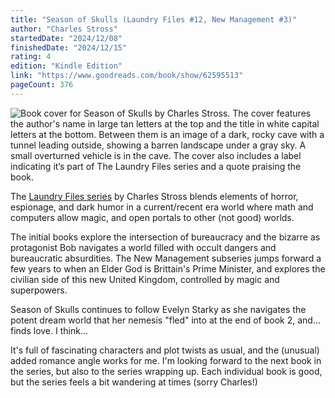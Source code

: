 ```yaml
---
title: "Season of Skulls (Laundry Files #12, New Management #3)"
author: "Charles Stross"
startedDate: "2024/12/08"
finishedDate: "2024/12/15"
rating: 4
edition: "Kindle Edition"
link: "https://www.goodreads.com/book/show/62595513"
pageCount: 376
---
```


![Book cover for Season of Skulls by Charles Stross. The cover features the author's name in large tan letters at the top and the title in white capital letters at the bottom. Between them is an image of a dark, rocky cave with a tunnel leading outside, showing a barren landscape under a gray sky. A small overturned vehicle is in the cave. The cover also includes a label indicating it’s part of The Laundry Files series and a quote praising the book.](https://upload.wikimedia.org/wikipedia/en/2/2b/Charles_Stross_-_Season_of_Skulls.jpg)

The [Laundry Files series](https://www.goodreads.com/series/50764-laundry-files) by Charles Stross blends elements of horror, espionage, and dark humor in a current/recent era world where math and computers allow magic, and open portals to other (not good) worlds. 

The initial books explore the intersection of bureaucracy and the bizarre as protagonist Bob navigates a world filled with occult dangers and bureaucratic absurdities. The New Management subseries jumps forward a few years to when an Elder God is Brittain's Prime Minister, and explores the civilian side of this new United Kingdom, controlled by magic and superpowers.

Season of Skulls continues to follow Evelyn Starky as she navigates the potent dream world that her nemesis "fled" into at the end of book 2, and... finds love. I think... 

It's full of fascinating characters and plot twists as usual, and the (unusual) added romance angle works for me. I'm looking forward to the next book in the series, but also to the series wrapping up. Each individual book is good, but the series feels a bit wandering at times (sorry Charles!)